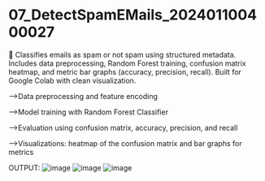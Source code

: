 # 07_DetectSpamEMails_202401100400027
📧 Classifies emails as spam or not spam using structured metadata. Includes data preprocessing, Random Forest training, confusion matrix heatmap, and metric bar graphs (accuracy, precision, recall). Built for Google Colab with clean visualization.

-->Data preprocessing and feature encoding

-->Model training with Random Forest Classifier

-->Evaluation using confusion matrix, accuracy, precision, and recall

-->Visualizations: heatmap of the confusion matrix and bar graphs for metrics

 OUTPUT:
![image](https://github.com/user-attachments/assets/6b8e5778-5284-453f-ab2d-f3582795ac3e)
![image](https://github.com/user-attachments/assets/a9c08b9c-cf20-4083-84e8-69ddc0bd82aa)
![image](https://github.com/user-attachments/assets/71e4b194-35d4-47d0-b4a0-84b83d6ce1f9)
